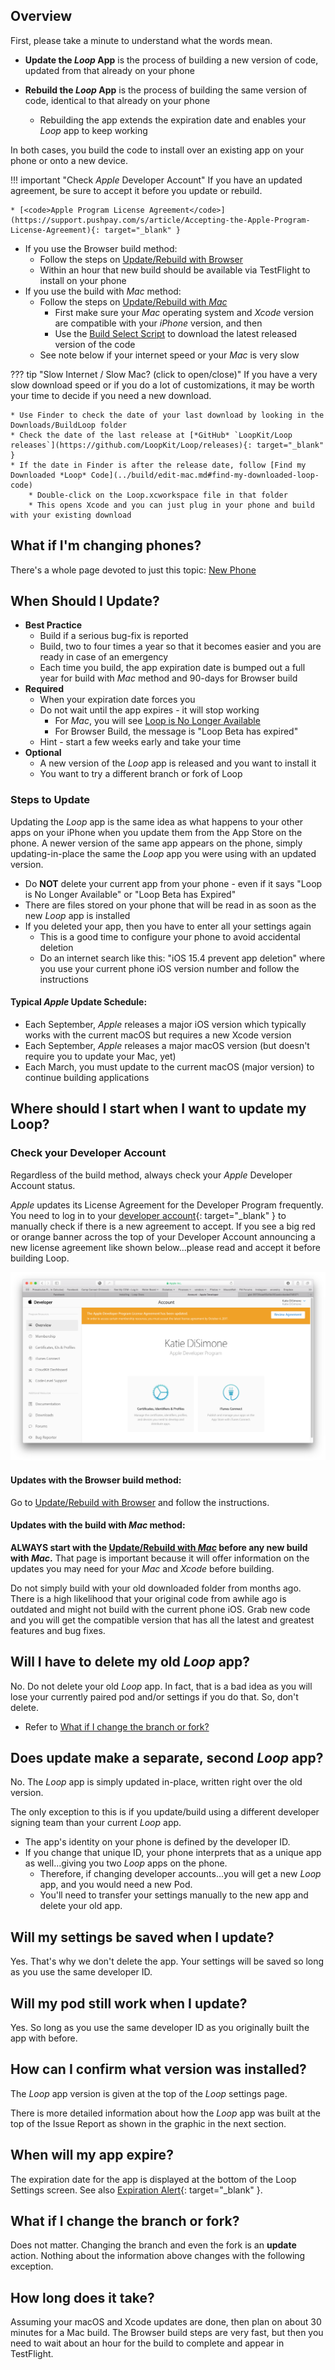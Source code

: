 ## Overview

First, please take a minute to understand what the words mean.

* **Update the *Loop* App** is the process of building a new version of code, updated from that already on your phone

* **Rebuild the *Loop* App** is the process of building the same version of code, identical to that already on your phone
    * Rebuilding the app extends the expiration date and enables your *Loop* app to keep working

In both cases, you build the code to install over an existing app on your phone or onto a new device.

!!! important "Check *Apple* Developer Account"
    If you have an updated agreement, be sure to accept it before you update or rebuild.

    * [<code>Apple Program License Agreement</code>](https://support.pushpay.com/s/article/Accepting-the-Apple-Program-License-Agreement){: target="_blank" }

* If you use the Browser build method:
    * Follow the steps on [Update/Rebuild with Browser](../browser/bb-update.md)
    * Within an hour that new build should be available via TestFlight to install on your phone
* If you use the build with *Mac* method:
    * Follow the steps on [Update/Rebuild with *Mac*](../build/updating.md)
        * First make sure your *Mac* operating system and *Xcode* version are compatible with your *iPhone* version, and then
        * Use the [Build Select Script](../build/build-app.md#build-select-script) to download the latest released version of the code
    * See note below if your internet speed or your *Mac* is very slow

??? tip "Slow Internet / Slow Mac? (click to open/close)"
    If you have a very slow download speed or if you do a lot of customizations, it may be worth your time to decide if you need a new download.

    * Use Finder to check the date of your last download by looking in the Downloads/BuildLoop folder
    * Check the date of the last release at [*GitHub* `LoopKit/Loop releases`](https://github.com/LoopKit/Loop/releases){: target="_blank" }
    * If the date in Finder is after the release date, follow [Find my Downloaded *Loop* Code](../build/edit-mac.md#find-my-downloaded-loop-code)
        * Double-click on the Loop.xcworkspace file in that folder
        * This opens Xcode and you can just plug in your phone and build with your existing download

## What if I'm changing phones?

There's a whole page devoted to just this topic: [New Phone](new-phone.md)

## When Should I Update?

* **Best Practice**
    * Build if a serious bug-fix is reported
    * Build, two to four times a year so that it becomes easier and you are ready in case of an emergency
    * Each time you build, the app expiration date is bumped out a full year for build with *Mac* method and 90-days for Browser build
* **Required**
    * When your expiration date forces you
    * Do not wait until the app expires - it will stop working
        * For *Mac*, you will see [Loop is No Longer Available](../build/updating.md#loop-is-no-longer-available)
        * For Browser Build, the message is "Loop Beta has expired"
    * Hint - start a few weeks early and take your time
* **Optional**
    * A new version of the *Loop* app is released and you want to install it
    * You want to try a different branch or fork of Loop

### Steps to Update

Updating the *Loop* app is the same idea as what happens to your other apps on your iPhone when you update them from the App Store on the phone. A newer version of the same app appears on the phone, simply updating-in-place the same the *Loop* app you were using with an updated version.

* Do **NOT** delete your current app from your phone - even if it says "Loop is No Longer Available" or "Loop Beta has Expired"
* There are files stored on your phone that will be read in as soon as the new *Loop* app is installed
* If you deleted your app, then you have to enter all your settings again
    * This is a good time to configure your phone to avoid accidental deletion
    * Do an internet search like this: "iOS 15.4 prevent app deletion" where you use your current phone iOS version number and follow the instructions

#### Typical *Apple* Update Schedule:

* Each September, *Apple* releases a major iOS version which typically works with the current macOS but requires a new Xcode version
* Each September, *Apple* releases a major macOS version (but doesn't require you to update your Mac, yet)
* Each March, you must update to the current macOS (major version) to continue building applications

## Where should I start when I want to update my Loop?

### Check your Developer Account

Regardless of the build method, always check your *Apple* Developer Account status.

*Apple* updates its License Agreement for the Developer Program frequently. You need to log in to your [developer account](https://developer.apple.com/account/){: target="_blank" } to manually check if there is a new agreement to accept.  If you see a big red or orange banner across the top of your Developer Account announcing a new license agreement like shown below...please read and accept it before building Loop.

![Screenshot: Account - Apple Developer](../build/img/license.png)

#### Updates with the Browser build method:

Go to [Update/Rebuild with Browser](../browser/bb-update.md) and follow the instructions.

#### Updates with the build with *Mac* method:

**ALWAYS start with the [Update/Rebuild with *Mac*](../build/updating.md) before any new build with *Mac*.** That page is important because it will offer information on the updates you may need for your *Mac* and *Xcode* before building.

Do not simply build with your old downloaded folder from months ago. There is a high likelihood that your original code from awhile ago is outdated and might not build with the current phone iOS. Grab new code and you will get the compatible version that has all the latest and greatest features and bug fixes.

## Will I have to delete my old *Loop* app?

No. Do not delete your old *Loop* app. In fact, that is a bad idea as you will lose your currently paired pod and/or settings if you do that. So, don't delete.

* Refer to [What if I change the branch or fork?](#what-if-i-change-the-branch-or-fork)

## Does update make a separate, second *Loop* app?

No. The *Loop* app is simply updated in-place, written right over the old version.

The only exception to this is if you update/build using a different developer signing team than your current *Loop* app.

* The app's identity on your phone is defined by the developer ID.
* If you change that unique ID, your phone interprets that as a unique app as well...giving you two *Loop* apps on the phone.
    * Therefore, if changing developer accounts...you will get a new *Loop* app, and you would need a new Pod.
    * You'll need to transfer your settings manually to the new app and delete your old app.

## Will my settings be saved when I update?

Yes. That's why we don't delete the app. Your settings will be saved so long as you use the same developer ID.

## Will my pod still work when I update?

Yes. So long as you use the same developer ID as you originally built the app with before.

## How can I confirm what version was installed?

The *Loop* app version is given at the top of the *Loop* settings page.

There is more detailed information about how the *Loop* app was built at the top of the Issue Report as shown in the graphic in the next section.

## When will my app expire?

The expiration date for the app is displayed at the bottom of the Loop Settings screen. See also  [Expiration Alert](../operation/features/notifications.md#loop-app-expiration-notification){: target="_blank" }.

## What if I change the branch or fork?

Does not matter. Changing the branch and even the fork is an **update** action. Nothing about the information above changes with the following exception.

## How long does it take?

Assuming your macOS and Xcode updates are done, then plan on about 30 minutes for a Mac build. The Browser build steps are very fast, but then you need to wait about an hour for the build to complete and appear in TestFlight.
